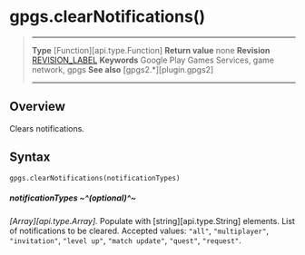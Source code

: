 # gpgs.clearNotifications()

> --------------------- ------------------------------------------------------------------------------------------
> __Type__              [Function][api.type.Function]
> __Return value__      none
> __Revision__          [REVISION_LABEL](REVISION_URL)
> __Keywords__          Google Play Games Services, game network, gpgs
> __See also__          [gpgs2.*][plugin.gpgs2]
> --------------------- ------------------------------------------------------------------------------------------

## Overview

Clears notifications.

## Syntax

	gpgs.clearNotifications(notificationTypes)

##### notificationTypes ~^(optional)^~
_[Array][api.type.Array]._ Populate with [string][api.type.String] elements. List of notifications to be cleared. Accepted values: `"all"`, `"multiplayer"`, `"invitation"`, `"level up"`, `"match update"`, `"quest"`, `"request"`.